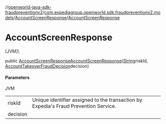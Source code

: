 //[openworld-java-sdk-fraudpreventionv2](../../../index.md)/[com.expediagroup.openworld.sdk.fraudpreventionv2.models](../index.md)/[AccountScreenResponse](index.md)/[AccountScreenResponse](-account-screen-response.md)

# AccountScreenResponse

[JVM]\

public [AccountScreenResponse](index.md)[AccountScreenResponse](-account-screen-response.md)([String](https://docs.oracle.com/javase/8/docs/api/java/lang/String.html)riskId, [AccountTakeoverFraudDecision](../-account-takeover-fraud-decision/index.md)decision)

#### Parameters

JVM

| | |
|---|---|
| riskId | Unique identifier assigned to the transaction by Expedia's Fraud Prevention Service. |
| decision |
